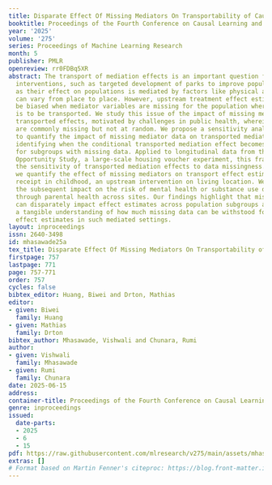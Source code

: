 ```yaml
---
title: Disparate Effect Of Missing Mediators On Transportability of Causal Effects
booktitle: Proceedings of the Fourth Conference on Causal Learning and Reasoning
year: '2025'
volume: '275'
series: Proceedings of Machine Learning Research
month: 5
publisher: PMLR
openreview: rr0FDBq5XR
abstract: The transport of mediation effects is an important question for upstream
  interventions, such as targeted development of parks to improve population health,
  as their effect on populations is mediated by factors like physical activity, which
  can vary from place to place. However, upstream treatment effect estimates could
  be biased when mediator variables are missing for the population where the effect
  is to be transported. We study this issue of the impact of missing mediators on
  transported effects, motivated by challenges in public health, wherein mediators
  are commonly missing but not at random. We propose a sensitivity analysis framework
  to quantify the impact of missing mediator data on transported mediation effects,
  identifying when the conditional transported mediation effect becomes insignificant
  for subgroups with missing data. Applied to longitudinal data from the Moving to
  Opportunity Study, a large-scale housing voucher experiment, this framework demonstrates
  the sensitivity of transported mediation effects to data missingness. In particular,
  we quantify the effect of missing mediators on transport effect estimates of voucher
  receipt in childhood, an upstream intervention on living location. We then assess
  the subsequent impact on the risk of mental health or substance use disorder mediated
  through parental health across sites. Our findings highlight that missing mediators
  can disparately impact effect estimates across population subgroups and provide
  a tangible understanding of how much missing data can be withstood for unbiased
  effect estimates in such mediated settings.
layout: inproceedings
issn: 2640-3498
id: mhasawade25a
tex_title: Disparate Effect Of Missing Mediators On Transportability of Causal Effects
firstpage: 757
lastpage: 771
page: 757-771
order: 757
cycles: false
bibtex_editor: Huang, Biwei and Drton, Mathias
editor:
- given: Biwei
  family: Huang
- given: Mathias
  family: Drton
bibtex_author: Mhasawade, Vishwali and Chunara, Rumi
author:
- given: Vishwali
  family: Mhasawade
- given: Rumi
  family: Chunara
date: 2025-06-15
address:
container-title: Proceedings of the Fourth Conference on Causal Learning and Reasoning
genre: inproceedings
issued:
  date-parts:
  - 2025
  - 6
  - 15
pdf: https://raw.githubusercontent.com/mlresearch/v275/main/assets/mhasawade25a/mhasawade25a.pdf
extras: []
# Format based on Martin Fenner's citeproc: https://blog.front-matter.io/posts/citeproc-yaml-for-bibliographies/
---
```

